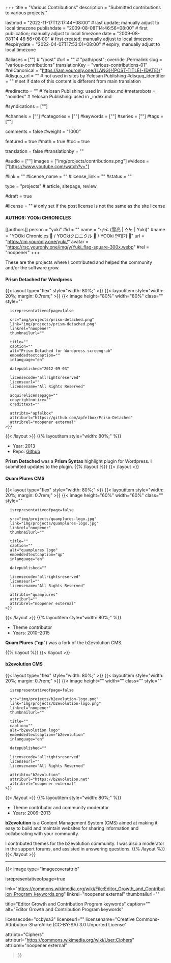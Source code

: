 +++
title = "Various Contributions"
description = "Submitted contributions to various projects."

lastmod = "2022-11-17T12:17:44+08:00"                 # last update; manually adjust to local timezone
publishdate = "2009-08-08T14:46:56+08:00"             # first publication; manually adjust to local timezone
date = "2009-08-08T14:46:56+08:00"                    # first created; manually adjust to local timezone
#expirydate = "2022-04-07T17:53:01+08:00"              # expiry; manually adjust to local timezone

#aliases = [""]                                        # "/post"
#url = ""                                              # "path/post"; override .Permalink
slug = "various-contributions"
translationKey = "various-contributions-01"
#relCanonical = "https://iam.youronly.one/{LANG}/{POST-TITLE}-{DATE}/"
#disqus_url = ""                                       # not used in sites by Yelosan Publishing
#disquq_identifier = ""                                # set if date of this content is different from main translation

#redirectto = ""                                       # Yelosan Publishing: used in _index.md
#metarobots = "noindex"                                # Yelosan Publishing: used in _index.md

#syndications = [""]

#channels = [""]
#categories = [""]
#keywords = [""]
#series = [""]
#tags = [""]

comments = false
#weight = "1000"

featured = true
#math = true
#toc = true

translation = false
#translationby = ""

#audio = [""]
images = ["img/projects/contributions.png"]
#videos = ["https://www.youtube.com/watch?v="]

#link = ""
#license_name = ""
#license_link = ""
#status = ""

type = "projects"                                             # article, sitepage, review

#draft = true

#license = ""                                          # only set if the post license is not the same as the site license

#### AUTHOR: YOOki CHRONICLES ####
[[authors]]
  person = "yuki"
  #id = ""
  name = "ᜌᜓᜃᜒ (雪亮 | 스노 | Yuki)"
  #name = "YOOki Chronicles 📜 / YOOkiクロニクル 📜 / YOOki 연대기 📜"
  url = "https://im.youronly.one/yuki/"
  avatar = "https://rsc.youronly.one/img/y/Yuki_flag-square-300x.webp"
  #rel = "noopener"
+++

These are the projects where I contributed and helped the community and/or the software grow.

#### Prism Detached for Wordpress

{{< layout type="flex" style="width: 80%;" >}}
  {{< layoutitem style="width: 20%; margin: 0.7rem;" >}}
    {{< image
      height="80%"
      width="80%"
      class=""
      style=""

      isrepresentativeofpage=false

      src="img/projects/prism-detached.png"
      link="img/projects/prism-detached.png"
      linkrel="noopener"
      thumbnailurl=""

      title=""
      caption=""
      alt="Prism Detached for Wordpress screengrab"
      embeddedtextcaption=""
      inlanguage="en"

      datepublished="2012-09-03"

      licensecode="allrightsreserved"
      licenseurl=""
      licensename="All Rights Reserved"

      acquirelicensepage=""
      copyrightnotice=""
      credittext=""

      attribto="apfelbox"
      attriburl="https://github.com/apfelbox/Prism-Detached"
      attribrel="noopener external"
    >}}
  {{< /layout >}}
  {{% layoutitem style="width: 80%;" %}}

- Year: 2013
- Repo: [Github](https://github.com/yelosan/Prism-Detached/)

**Prism Detached** was a **Prism Syntax** highlight plugin for Wordpress. I submitted updates to the plugin.
  {{% /layout %}}
{{< /layout >}}

#### Quam Plures CMS

{{< layout type="flex" style="width: 80%;" >}}
  {{< layoutitem style="width: 20%; margin: 0.7rem;" >}}
    {{< image
      height="60%"
      width="60%"
      class=""
      style=""

      isrepresentativeofpage=false

      src="img/projects/quamplures-logo.jpg"
      link="img/projects/quamplures-logo.jpg"
      linkrel="noopener"
      thumbnailurl=""

      title=""
      caption=""
      alt="quamplures logo"
      embeddedtextcaption="qp"
      inlanguage="en"

      datepublished=""

      licensecode="allrightsreserved"
      licenseurl=""
      licensename="All Rights Reserved"

      attribto="quamplures"
      attriburl=""
      attribrel="noopener external"
    >}}
  {{< /layout >}}
  {{% layoutitem style="width: 80%;" %}}

- Theme contributor
- Years: 2010–2015

**Quam Plures** ("**qp**") was a fork of the b2evolution CMS.

  {{% /layout %}}
{{< /layout >}}

#### b2evolution CMS

{{< layout type="flex" style="width: 80%;" >}}
  {{< layoutitem style="width: 20%; margin: 0.7rem;" >}}
    {{< image
      height=""
      width=""
      class=""
      style=""

      isrepresentativeofpage=false

      src="img/projects/b2evolution-logo.png"
      link="img/projects/b2evolution-logo.png"
      linkrel="noopener"
      thumbnailurl=""

      title=""
      caption=""
      alt="b2evolution logo"
      embeddedtextcaption="b2evolution"
      inlanguage="en"

      datepublished=""

      licensecode="allrightsreserved"
      licenseurl=""
      licensename="All Rights Reserved"

      attribto="b2evolution"
      attriburl="https://b2evolution.net"
      attribrel="noopener external"
    >}}
  {{< /layout >}}
  {{% layoutitem style="width: 80%;" %}}

- Theme contributor and community moderator
- Years: 2009–2013

**b2evolution** is a Content Management System (CMS) aimed at making it easy to build and maintain websites for sharing information and collaborating with your community.

I contributed themes for the b2evolution community. I was also a moderator in the support forums, and assisted in answering questions.
  {{% /layout %}}
{{< /layout >}}

---

{{< image
  type="imagecoverattrib"

  isrepresentativeofpage=true

  link="https://commons.wikimedia.org/wiki/File:Editor_Growth_and_Contribution_Program_keywords.png"
  linkrel="noopener external"
  thumbnailurl=""

  title="Editor Growth and Contribution Program keywords"
  caption=""
  alt="Editor Growth and Contribution Program keywords"

  licensecode="ccbysa3"
  licenseurl=""
  licensename="Creative Commons-Attribution-ShareAlike (CC-BY-SA) 3.0 Unported License"

  attribto="Ciphers"
  attriburl="https://commons.wikimedia.org/wiki/User:Ciphers"
  attribrel="noopener external"
>}}
